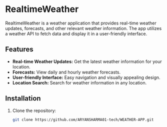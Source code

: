 # RealtimeWeather

RealtimeWeather is a weather application that provides real-time weather updates, forecasts, and other relevant weather information. The app utilizes a weather API to fetch data and display it in a user-friendly interface.

## Features

- **Real-time Weather Updates:** Get the latest weather information for your location.
- **Forecasts:** View daily and hourly weather forecasts.
- **User-friendly Interface:** Easy navigation and visually appealing design.
- **Location Search:** Search for weather information in any location.

## Installation

1. Clone the repository:
   ```bash
   git clone https://github.com/ARYANSHARMA01-tech/WEATHER-APP.git
